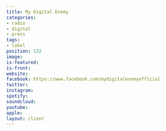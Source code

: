 ```yaml
---
title: My Digital Enemy
categories:
- radio
- digital
- press
tags:
- label
position: 132
image: 
is-featured: 
is-front: 
website: 
facebook: https://www.facebook.com/mydigitalenemyofficial
twitter: 
instagram: 
spotify: 
soundcloud: 
youtube: 
apple: 
layout: client
---
```


